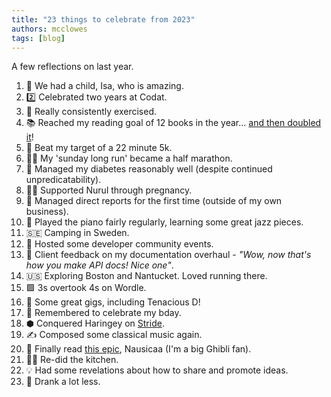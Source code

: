 ```yaml
---
title: "23 things to celebrate from 2023"
authors: mcclowes
tags: [blog]
---
```


A few reflections on last year.

<!--truncate-->

1. 🐣 We had a child, Isa, who is amazing.
2. 2️⃣ Celebrated two years at Codat.
3. 💪 Really consistently exercised.
4. 📚 Reached my reading goal of 12 books in the year... [and then doubled it](https://www.goodreads.com/user/year_in_books/2023/77525785)!
5. 🏃 Beat my target of a 22 minute 5k.
6. 🏃‍♂️ My 'sunday long run' became a half marathon.
7. 💉 Managed my diabetes reasonably well (despite continued unpredicatability).
8. 💆‍♀️ Supported Nurul through pregnancy.
9. 👥 Managed direct reports for the first time (outside of my own business).
10. 🎹 Played the piano fairly regularly, learning some great jazz pieces.
11. 🇸🇪 Camping in Sweden.
12. 📆 Hosted some developer community events.
13. 💬 Client feedback on my documentation overhaul - *"Wow, now that's how you make API docs! Nice one"*.
14. 🇺🇸 Exploring Boston and Nantucket. Loved running there.
15. 🟩 3s overtook 4s on Wordle.
16. 🎸 Some great gigs, including Tenacious D!
17. 🎂 Remembered to celebrate my bday.
18. ⬢ Conquered Haringey on [Stride](https://playstride.app/).
19. ✍️ Composed some classical music again.
20. 📕 Finally read [this epic](https://www.goodreads.com/book/show/15800525-nausica-of-the-valley-of-the-wind), Nausicaa (I'm a big Ghibli fan).
21. 🧑‍🍳 Re-did the kitchen.
22. 💡 Had some revelations about how to share and promote ideas.
23. 🍺 Drank a lot less.
